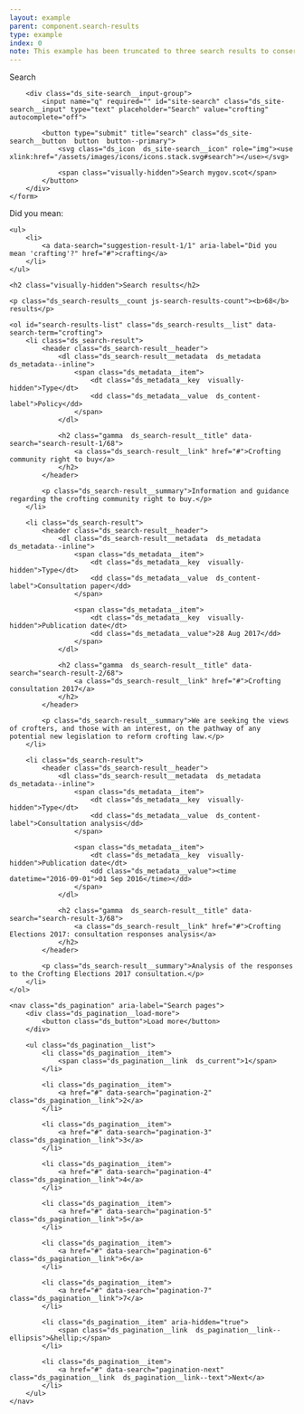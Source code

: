 ```yaml
---
layout: example
parent: component.search-results
type: example
index: 0
note: This example has been truncated to three search results to conserve space.
---
```


<div class="ds_search-results">

<div class="ds_site-search">
    <form role="search" class="ds_site-search__form">
        <label class="ds_site-search__label visually-hidden" for="site-search">Search</label>

        <div class="ds_site-search__input-group">
            <input name="q" required="" id="site-search" class="ds_site-search__input" type="text" placeholder="Search" value="crofting" autocomplete="off">

            <button type="submit" title="search" class="ds_site-search__button  button  button--primary">
                <svg class="ds_icon  ds_site-search__icon" role="img"><use xlink:href="/assets/images/icons/icons.stack.svg#search"></use></svg>

                <span class="visually-hidden">Search mygov.scot</span>
            </button>
        </div>
    </form>
</div>

<nav id="suggestions" class="ds_search-suggestions" aria-label="Alternative search suggestions">
    <span aria-hidden="true">Did you mean:</span>

    <ul>
        <li>
            <a data-search="suggestion-result-1/1" aria-label="Did you mean 'crafting'?" href="#">crafting</a>
        </li>
    </ul>
</nav>

<section id="search-results" class="ds_search-results">

    <h2 class="visually-hidden">Search results</h2>

    <p class="ds_search-results__count js-search-results-count"><b>68</b> results</p>

    <ol id="search-results-list" class="ds_search-results__list" data-search-term="crofting">
        <li class="ds_search-result">
            <header class="ds_search-result__header">
                <dl class="ds_search-result__metadata  ds_metadata  ds_metadata--inline">
                    <span class="ds_metadata__item">
                        <dt class="ds_metadata__key  visually-hidden">Type</dt>
                        <dd class="ds_metadata__value  ds_content-label">Policy</dd>
                    </span>
                </dl>

                <h2 class="gamma  ds_search-result__title" data-search="search-result-1/68">
                    <a class="ds_search-result__link" href="#">Crofting community right to buy</a>
                </h2>
            </header>

            <p class="ds_search-result__summary">Information and guidance regarding the crofting community right to buy.</p>
        </li>

        <li class="ds_search-result">
            <header class="ds_search-result__header">
                <dl class="ds_search-result__metadata  ds_metadata  ds_metadata--inline">
                    <span class="ds_metadata__item">
                        <dt class="ds_metadata__key  visually-hidden">Type</dt>
                        <dd class="ds_metadata__value  ds_content-label">Consultation paper</dd>
                    </span>

                    <span class="ds_metadata__item">
                        <dt class="ds_metadata__key  visually-hidden">Publication date</dt>
                        <dd class="ds_metadata__value">28 Aug 2017</dd>
                    </span>
                </dl>

                <h2 class="gamma  ds_search-result__title" data-search="search-result-2/68">
                    <a class="ds_search-result__link" href="#">Crofting consultation 2017</a>
                </h2>
            </header>

            <p class="ds_search-result__summary">We are seeking the views of crofters, and those with an interest, on the pathway of any potential new legislation to reform crofting law.</p>
        </li>

        <li class="ds_search-result">
            <header class="ds_search-result__header">
                <dl class="ds_search-result__metadata  ds_metadata  ds_metadata--inline">
                    <span class="ds_metadata__item">
                        <dt class="ds_metadata__key  visually-hidden">Type</dt>
                        <dd class="ds_metadata__value  ds_content-label">Consultation analysis</dd>
                    </span>

                    <span class="ds_metadata__item">
                        <dt class="ds_metadata__key  visually-hidden">Publication date</dt>
                        <dd class="ds_metadata__value"><time datetime="2016-09-01">01 Sep 2016</time></dd>
                    </span>
                </dl>

                <h2 class="gamma  ds_search-result__title" data-search="search-result-3/68">
                    <a class="ds_search-result__link" href="#">Crofting Elections 2017: consultation responses analysis</a>
                </h2>
            </header>

            <p class="ds_search-result__summary">Analysis of the responses to the Crofting Elections 2017 consultation.</p>
        </li>
    </ol>

    <nav class="ds_pagination" aria-label="Search pages">
        <div class="ds_pagination__load-more">
            <button class="ds_button">Load more</button>
        </div>

        <ul class="ds_pagination__list">
            <li class="ds_pagination__item">
                <span class="ds_pagination__link  ds_current">1</span>
            </li>

            <li class="ds_pagination__item">
                <a href="#" data-search="pagination-2" class="ds_pagination__link">2</a>
            </li>

            <li class="ds_pagination__item">
                <a href="#" data-search="pagination-3" class="ds_pagination__link">3</a>
            </li>

            <li class="ds_pagination__item">
                <a href="#" data-search="pagination-4" class="ds_pagination__link">4</a>
            </li>

            <li class="ds_pagination__item">
                <a href="#" data-search="pagination-5" class="ds_pagination__link">5</a>
            </li>

            <li class="ds_pagination__item">
                <a href="#" data-search="pagination-6" class="ds_pagination__link">6</a>
            </li>

            <li class="ds_pagination__item">
                <a href="#" data-search="pagination-7" class="ds_pagination__link">7</a>
            </li>

            <li class="ds_pagination__item" aria-hidden="true">
                <span class="ds_pagination__link  ds_pagination__link--ellipsis">&hellip;</span>
            </li>

            <li class="ds_pagination__item">
                <a href="#" data-search="pagination-next" class="ds_pagination__link  ds_pagination__link--text">Next</a>
            </li>
        </ul>
    </nav>
</section>
